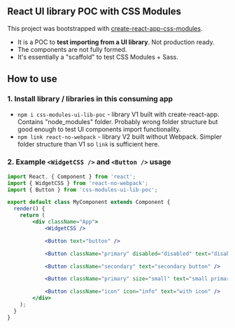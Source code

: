 ## React UI library POC with CSS Modules

This project was bootstrapped with [create-react-app-css-modules](https://www.npmjs.com/package/react-scripts-cssmodules).

- It is a POC to **test importing from a UI library**. Not production ready.
- The components are not fully formed.
- It's essentially a "scaffold" to test CSS Modules + Sass.

## How to use

### 1. Install library / libraries in this consuming app
- `npm i css-modules-ui-lib-poc` - library V1 built with create-react-app. Contains "node_modules" folder. Probably wrong folder structure but good enough to test UI components import functionality.
- `npm link react-no-webpack` - library V2 built without Webpack. Simpler folder structure than V1 so `link` is sufficient here.

### 2. Example `<WidgetCSS />` and `<Button />` usage
```jsx
import React, { Component } from 'react';
import { WidgetCSS } from 'react-no-webpack';
import { Button } from 'css-modules-ui-lib-poc';

export default class MyComponent extends Component {
  render() {
    return (
        <div className="App">
            <WidgetCSS />

            <Button text="button" />

            <Button className="primary" disabled="disabled" text="disabled primary" />

            <Button className="secondary" text="secondary button" />

            <Button className="primary" size="small" text="small primary" />

            <Button className="icon" icon="info" text="with icon" />
        </div>
    );
  }
}
```

